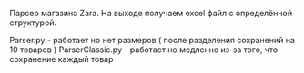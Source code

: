 Парсер магазина Zara. На выходе получаем excel файл с определённой структурой.

Parser.py - работает но нет размеров ( после разделения сохранений на 10 товаров )
ParserClassic.py - работает но медленно из-за того, что сохранение каждый товар 
